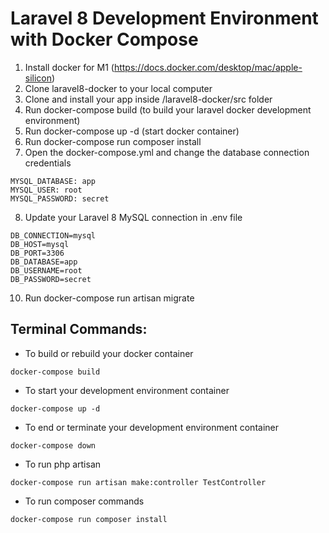 # Laravel 8 Development Environment with Docker Compose

1. Install docker for M1 (https://docs.docker.com/desktop/mac/apple-silicon)
2. Clone laravel8-docker to your local computer
3. Clone and install your app inside /laravel8-docker/src folder
4. Run docker-compose build (to build your laravel docker development environment)
5. Run docker-compose up -d (start docker container)
6. Run docker-compose run composer install
7. Open the docker-compose.yml and change the database connection credentials
```
MYSQL_DATABASE: app
MYSQL_USER: root
MYSQL_PASSWORD: secret
```
8. Update your Laravel 8 MySQL connection in .env file
```
DB_CONNECTION=mysql
DB_HOST=mysql
DB_PORT=3306
DB_DATABASE=app
DB_USERNAME=root
DB_PASSWORD=secret
```
10. Run docker-compose run artisan migrate

## Terminal Commands:

- To build or rebuild your docker container
```
docker-compose build
```
- To start your development environment container
```
docker-compose up -d
```
- To end or terminate your development environment container
```
docker-compose down
```
- To run php artisan
```
docker-compose run artisan make:controller TestController
```
- To run composer commands
```
docker-compose run composer install
```
